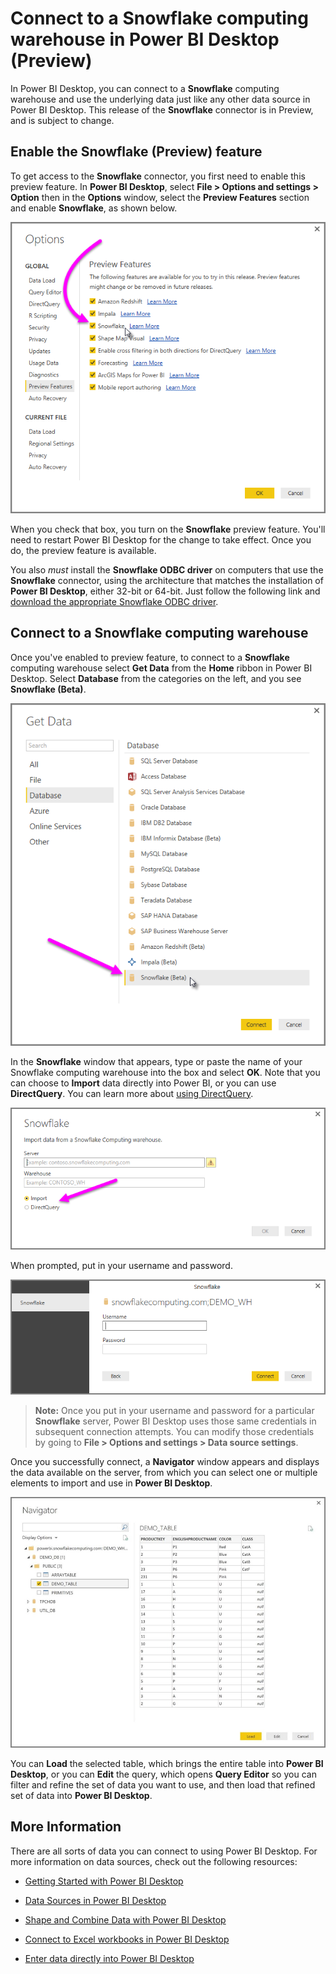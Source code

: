 ﻿<properties
   pageTitle="Connect to a Snowflake computing warehouse in Power BI Desktop (Preview)"
   description="Easily connect to and use a Snowflake computing warehouse in Power BI Desktop"
   services="powerbi"
   documentationCenter=""
   authors="davidiseminger"
   manager="mblythe"
   backup=""
   editor=""
   tags=""
   qualityFocus="no"
   qualityDate=""/>

<tags
   ms.service="powerbi"
   ms.devlang="NA"
   ms.topic="article"
   ms.tgt_pltfrm="NA"
   ms.workload="powerbi"
   ms.date="09/30/2016"
   ms.author="davidi"/>

# Connect to a Snowflake computing warehouse in Power BI Desktop (Preview)

In Power BI Desktop, you can connect to a **Snowflake** computing warehouse and use the underlying data just like any other data source in Power BI Desktop. This release of the **Snowflake** connector is in Preview, and is subject to change.

## Enable the Snowflake (Preview) feature

To get access to the **Snowflake** connector, you first need to enable this preview feature. In **Power BI Desktop**, select **File > Options and settings > Option** then in the **Options** window, select the **Preview Features** section and enable **Snowflake**, as shown below.

![](media/powerbi-desktop-connect-snowflake/connect_snowflake_1.png)

When you check that box, you turn on the **Snowflake** preview feature. You'll need to restart Power BI Desktop for the change to take effect. Once you do, the preview feature is available.

You also *must* install the **Snowflake ODBC driver** on computers that use the **Snowflake** connector, using the architecture that matches the installation of **Power BI Desktop**, either 32-bit or 64-bit. Just follow the following link and [download the appropriate Snowflake ODBC driver](http://go.microsoft.com/fwlink/?LinkID=823762).

## Connect to a Snowflake computing warehouse

Once you've enabled to preview feature, to connect to a **Snowflake** computing warehouse select **Get Data** from the **Home** ribbon in Power BI Desktop. Select **Database** from the categories on the left, and you see **Snowflake (Beta)**.

![](media/powerbi-desktop-connect-snowflake/connect_snowflake_2.png)

In the **Snowflake** window that appears, type or paste the name of your Snowflake computing warehouse into the box and select **OK**. Note that you can choose to **Import** data directly into Power BI, or you can use **DirectQuery**. You can learn more about [using DirectQuery](powerbi-desktop-use-directquery.md).

![](media/powerbi-desktop-connect-snowflake/connect_snowflake_3.png)

When prompted, put in your username and password.

![](media/powerbi-desktop-connect-snowflake/connect_snowflake_4.png)

>**Note:** Once you put in your username and password for a particular **Snowflake** server, Power BI Desktop uses those same credentials in subsequent connection attempts. You can modify those credentials by going to **File > Options and settings > Data source settings**.

Once you successfully connect, a **Navigator** window appears and displays the data available on the server, from which you can select one or multiple elements to import and use in **Power BI Desktop**.

![](media/powerbi-desktop-connect-snowflake/connect_snowflake_5.png)

You can **Load** the selected table, which brings the entire table into **Power BI Desktop**, or you can **Edit** the query, which opens **Query Editor** so you can filter and refine the set of data you want to use, and then load that refined set of data into **Power BI Desktop**.

## More Information

﻿There are all sorts of data you can connect to using Power BI Desktop. For more information on data sources, check out the following resources:

-   [Getting Started with Power BI Desktop](powerbi-desktop-getting-started.md)

-   [Data Sources in Power BI Desktop](powerbi-desktop-data-sources.md)

-   [Shape and Combine Data with Power BI Desktop](powerbi-desktop-shape-and-combine-data.md)

-   [Connect to Excel workbooks in Power BI Desktop](powerbi-desktop-connect-excel.md)   

-   [Enter data directly into Power BI Desktop](powerbi-desktop-enter-data-directly-into-desktop.md)   
